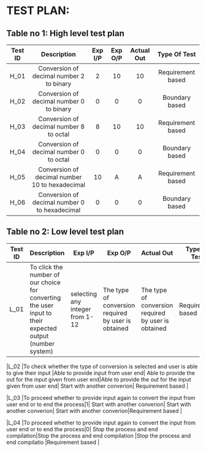  # TEST PLAN:

## Table no 1: High level test plan

| **Test ID** | **Description** | **Exp I/P** | **Exp O/P** | **Actual Out** |**Type Of Test**  |    
|:---:|:---:|:---:|:---:|:---:|:---:|
|  H_01       | Conversion of decimal number 2 to binary  | 2| 10| 10 |Requirement based |
|  H_02       |Conversion of decimal number 0 to binary| 0|0|0|Boundary based    |
|  H_03       | Conversion of decimal number 8 to octal  | 8| 10| 10 |Requirement based |
|  H_04       |Conversion of decimal number 0 to octal| 0|0|0|Boundary based    |
|  H_05       | Conversion of decimal number 10 to hexadecimal  | 10| A| A |Requirement based |
|  H_06       |Conversion of decimal number 0 to hexadecimal| 0|0|0|Boundary based    |
        
## Table no 2: Low level test plan

| **Test ID** | **Description**                                              | **Exp I/P** | **Exp O/P** | **Actual Out** |**Type Of Test**  |    
|-------------|--------------------------------------------------------------|------------|-------------|----------------|------------------|
|  L_01       |To click the number of our choice for converting the user input to their expected output (number system)  |  selecting any integer from 1-12 |The type of conversion required by user is obtained|The type of conversion required by user is obtained|Requirement based |

|L_02         |To check whether the type of conversion is selected and user is able to give their input |Able to provide input from user end| Able to provide the out for the input given from user end|Able to provide the out for the input given from user end| Start with another converion| Requirement based |

|L_03         |To proceed whether to provide input again to convert the input from user end or to end the process|1| Start with another converion|  Start with another converion| Start with another converion|Requirement based |

|L_04         |To proceed whether to provide input again to convert the input from user end or to end the process|0| Stop the process and end compilation|Stop the process and end compilation  |Stop the process and end compilatio |Requirement based |
